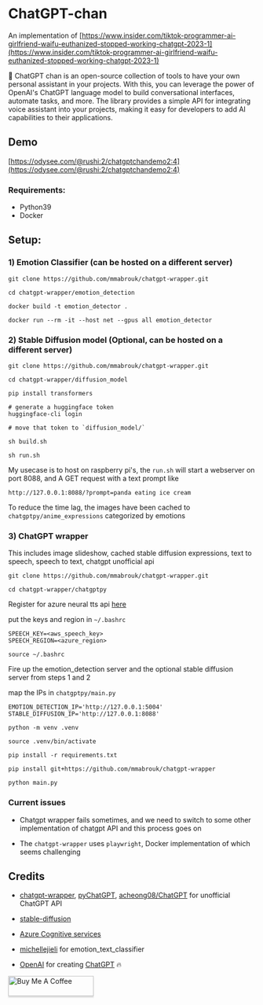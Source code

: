 # ChatGPT-chan

An implementation of [https://www.insider.com/tiktok-programmer-ai-girlfriend-waifu-euthanized-stopped-working-chatgpt-2023-1](https://www.insider.com/tiktok-programmer-ai-girlfriend-waifu-euthanized-stopped-working-chatgpt-2023-1)

🤖 ChatGPT chan is an open-source collection of tools to have your own personal assistant in your projects. With this, you can leverage the power of OpenAI's ChatGPT language model to build conversational interfaces, automate tasks, and more. The library provides a simple API for integrating voice assistant into your projects, making it easy for developers to add AI capabilities to their applications. 

## Demo 
[https://odysee.com/@rushi:2/chatgptchandemo2:4](https://odysee.com/@rushi:2/chatgptchandemo2:4)

### Requirements:
- Python39
- Docker

## Setup:

### 1) Emotion Classifier (can be hosted on a different server)

```
git clone https://github.com/mmabrouk/chatgpt-wrapper.git

cd chatgpt-wrapper/emotion_detection

docker build -t emotion_detector .

docker run --rm -it --host net --gpus all emotion_detector
```


### 2) Stable Diffusion model (Optional, can be hosted on a different server)

```
git clone https://github.com/mmabrouk/chatgpt-wrapper.git

cd chatgpt-wrapper/diffusion_model

pip install transformers

# generate a huggingface token
huggingface-cli login

# move that token to `diffusion_model/`

sh build.sh

sh run.sh
```
My usecase is to host on raspberry pi's, the `run.sh` will start a webserver on port 8088, and A GET request with a text prompt like 

```
http://127.0.0.1:8088/?prompt=panda eating ice cream
```

To reduce the time lag, the images have been cached to `chatgptpy/anime_expressions` categorized by emotions

### 3) ChatGPT wrapper

This includes image slideshow, cached stable diffusion expressions, text to speech, speech to text, chatgpt unofficial api

```
git clone https://github.com/mmabrouk/chatgpt-wrapper.git

cd chatgpt-wrapper/chatgptpy

```

Register for azure neural tts api [here](https://azure.microsoft.com/en-us/products/cognitive-services/text-to-speech/#features)

put the keys and region in `~/.bashrc`

```
SPEECH_KEY=<aws_speech_key>
SPEECH_REGION=<azure_region>
```

`source ~/.bashrc`


Fire up the emotion_detection server and the optional stable diffusion server from steps 1 and 2

map the IPs in `chatgptpy/main.py`

```
EMOTION_DETECTION_IP='http://127.0.0.1:5004'
STABLE_DIFFUSION_IP='http://127.0.0.1:8088'
```

```
python -m venv .venv

source .venv/bin/activate

pip install -r requirements.txt

pip install git+https://github.com/mmabrouk/chatgpt-wrapper

python main.py
```

### Current issues 

- Chatgpt wrapper fails sometimes, and we need to switch to some other implementation of chatgpt API and this process goes on
  
- The `chatgpt-wrapper`  uses `playwright`, Docker implementation of which seems challenging
## Credits
- [chatgpt-wrapper](https://github.com/mmabrouk/chatgpt-wrapper), [pyChatGPT](https://github.com/terry3041/pyChatGPT), [acheong08/ChatGPT](https://github.com/acheong08/ChatGPT) for unofficial ChatGPT API

- [stable-diffusion](https://github.com/CompVis/stable-diffusion)  

- [Azure Cognitive services](https://azure.microsoft.com/en-us/products/cognitive-services/text-to-speech/#overview)

- [michellejieli](https://huggingface.co/michellejieli/emotion_text_classifier) for emotion_text_classifier

- [OpenAI](https://openai.com/) for creating [ChatGPT](https://openai.com/blog/chatgpt/) 🔥

<a href="https://www.buymeacoffee.com/rushic24" target="_blank"><img src="https://www.buymeacoffee.com/assets/img/custom_images/orange_img.png" alt="Buy Me A Coffee" style="height: 41px !important;width: 174px !important;box-shadow: 0px 3px 2px 0px rgba(190, 190, 190, 0.5) !important;-webkit-box-shadow: 0px 3px 2px 0px rgba(190, 190, 190, 0.5) !important;" ></a>
